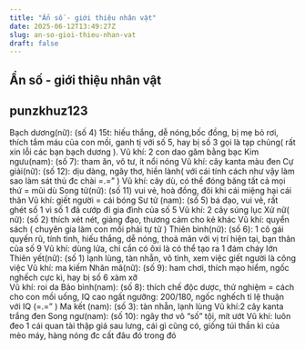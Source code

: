 ```yaml
---
title: "Ẩn số - giới thiệu nhân vật"
date: 2025-06-12T13:49:27Z
slug: an-so-gioi-thieu-nhan-vat
draft: false
---
```


## Ẩn số - giới thiệu nhân vật

## punzkhuz123

Bạch dương(nữ): (số 4) 15t: hiếu thắng, dễ nóng,bốc đồng, bị mẹ bỏ rơi, thích tắm máu của con mồi, ganh tị với số 5, hay bị số 3 gọi là tạp chủng( rất xin lỗi các bạn bạch dương ). 
Vũ khí: 2 con dao găm bằng bạc
Kim ngưu(nam): (số 7): tham ăn, vô tư, ít nổi nóng
Vũ khí: cây kanta màu đen
Cự giải(nữ): (số 12): dịu dàng, ngây thơ, hiền lành( với cái tính cách như vậy làm sao làm sát thủ đc chài =.=” )
 Vũ khí: cây dù, có thể đóng băng tất cả mọi thứ = mũi dù
Song tử(nữ): (số 11)  vui vẻ, hoà đồng, đôi khi cái miệng hại cái thân 
Vũ khí: giết người = cái bóng
Sư tử (nam): (số 5) bá đạo, vui vẻ, rất ghét số 1 vì số 1 đã cướp đi gia đình của số 5
Vũ khí: 2 cây súng lục
Xử nữ( nữ): (số 2) thích xét nét, giảng đạo, thương cảm cho kẻ khác
 Vũ khí: quyển sách ( chuyên gia làm con mồi phải tự tử ) 
Thiên bình(nữ): (số 6): 1 cô gái quyến rũ, tính tình, hiếu thắng, dễ nóng, thoả mãn với vị trí hiện tại, bạn thân của số 9
Vũ khí: dùng lửa, chỉ cần có ôxi là có thể tạo ra 1 đám cháy lớn
Thiên yết(nữ): (số 1) lạnh lùng, tàn nhẫn, vô tình, xem việc giết người là công việc
Vũ khí: ma kiếm
Nhân mã(nữ): (số 9): ham chơi, thích mạo hiểm, ngốc nghếch cực kì, hay bị số 6 xàm xỡ  
Vũ khí: roi da
Bảo bình(nam): (số 8): thích chế độc dược, thử nghiệm = cách cho con mồi uống, IQ cao ngất ngưỡng: 200/180, ngốc nghếch tỉ lệ thuận với IQ (=.=” )
Ma kết (nam): (số 3): tàn nhẫn, lạnh lùng
Vũ khí:2 cây kanta trắng đen 
Song ngư(nam): (số 10): ngây thơ vô “số” tội, mít ướt
Vũ khí: luôn đeo 1 cái quan tài thập giá sau lưng, cái gì cũng có, giống túi thần kì của mèo máy, hàng nóng đc cất đâu đó trong đó